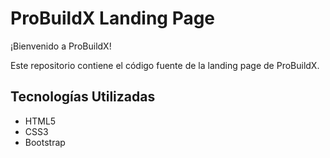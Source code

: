 # ProBuildX Landing Page

¡Bienvenido a ProBuildX!

Este repositorio contiene el código fuente de la landing page de ProBuildX.

## Tecnologías Utilizadas

- HTML5
- CSS3
- Bootstrap

